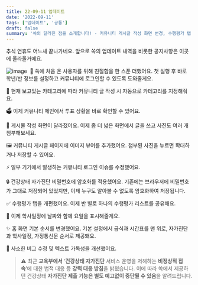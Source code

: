 ```yaml
---
title: 22-09-11 업데이트
date: '2022-09-11'
tags: ['업데이트', '공통']
draft: false
summary: '쏙의 달라진 점을 소개합니다! - 커뮤니티 게시글 작성 화면 변경, 수행평가 탭 개편, 온보딩 화면 추가 등'
---
```


추석 연휴도 어느새 끝나가네요. 앞으로 쏙의 업데이트 내역을 비롯한 공지사항은 이곳에 올라올거에요.

![image](/static/images/ocean.jpg)
  ️
👋 쏙에 처음 온 사용자를 위해 친절함을 한 스푼 더했어요. 첫 실행 후 바로 학년/반 정보를 설정하고 커뮤니티에 로그인할 수 있도록 도와줄게요.

🤖 현재 보고있는 카테고리에 따라 커뮤니티 글 작성 시 자동으로 카테고리를 지정해줘요.

🗳 이제 커뮤니티 메인에서 투표 상황을 바로 확인할 수 있어요.

🌟 게시물 작성 화면이 달라졌어요. 이제 좀 더 넓은 화면에서 글을 쓰고 사진도 여러 개 첨부해보세요.

🖼 커뮤니티 게시글 페이지에 이미지 뷰어를 추가했어요. 첨부된 사진을 누르면 확대하거나 저장할 수 있어요.

⚡️ 일부 기기에서 발생하는 커뮤니티 로그인 이슈를 수정했어요.

🔒 건강상태 자가진단 비밀번호에 암호화를 적용했어요. 기존에는 브라우저에 비밀번호가 그대로 저장되어 있었지만, 이제 누구도 알아볼 수 없도록 암호화하여 저장됩니다.

✅️ 수행평가 탭을 개편했어요. 이제 반 별로 하나의 수행평가 리스트를 공유해요.

📅 이제 학사일정에 날짜와 함께 요일을 표시해줄게요.

✨️ 홈 화면 기본 순서를 변경했어요. 기본 설정에서 급식과 시간표를 맨 위로, 자가진단과 학사일정, 가정통신문 순서로 제공돼요.

🌈 사소한 버그 수정 및 텍스트 가독성을 개선했어요.

> ⚠️ 최근 **교육부에서** ‘**건강상태 자가진단** 서비스 운영을 저해하는 **비정상적 접속**’에 대한 법적 대응 등 **강력 대응 방침**을 밝혔습니다. 이에 따라 쏙에서 제공하던 건강상태 **자가진단 제출 기능은 별도 예고없이 중단될 수 있음**을 알려드립니다.
